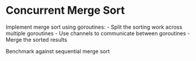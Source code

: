 # Concurrent Merge Sort

Implement merge sort using goroutines:
    - Split the sorting work across multiple goroutines
    - Use channels to communicate between goroutines
    - Merge the sorted results

Benchmark against sequential merge sort